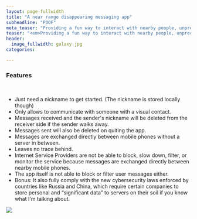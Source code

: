 ```yaml
---
layout: page-fullwidth
title: "A near range disappearing messaging app"
subheadline: "POOF"
meta_teaser: "Providing a fun way to interact with nearby people, unprecedentedly"
teaser: "<em>Providing a fun way to interact with nearby people, unprecedentedly</em>"
header:
  image_fullwidth: galaxy.jpg
categories:

---
```

<!--more-->

### Features
<br />
<ul>
<li>Just need a nickname to get started. (The nickname is stored locally though)</li>
<li>Only allows to communicate with someone with a visual contact.</li>
<li>Messages received and the sender's nickname will be deleted from the receiver side if the sender walks away.</li>
<li>Messages sent will also be deleted on quiting the app.</li>
<li>Messages are exchanged directly between mobile phones without a server in between.</li>
<li>Leaves no trace behind.</li>
<li>Internet Service Providers are not be able to block, slow down, filter, or monitor the service because messages are exchanged directly between nearby mobile phones.</li>
<li>The app itself is not able to block or filter user messages either.</li>
<li>Bonus: It also fully comply with the new cybersecurity laws enforced by countries like Russia and China, which require certain companies to store personal and “significant data” to servers on their soil if you know what I'm talking about.</li>
</ul>

<a href="https://play.google.com/store/apps/details?id=ent.ble.wifidirect.sean.poof">
<img src="https://Pie-Pie-Cat.github.io/images/android_app_store.jpg" border="0">
</a>